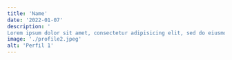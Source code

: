 ```yaml
---
title: 'Name'
date: '2022-01-07'
description: '
Lorem ipsum dolor sit amet, consectetur adipisicing elit, sed do eiusmod tempor incididunt ut labore et dolore magna aliqua.'
image: './profile2.jpeg'
alt: 'Perfil 1'
---
```

